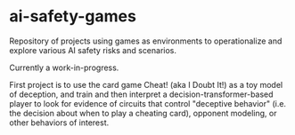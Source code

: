 # ai-safety-games

Repository of projects using games as environments to operationalize and
explore various AI safety risks and scenarios.

Currently a work-in-progress.

First project is to use the card game Cheat! (aka I Doubt It!) as a toy
model of deception, and train and then interpret a
decision-transformer-based player to look for evidence of circuits that
control "deceptive behavior" (i.e. the decision about when to play a
cheating card), opponent modeling, or other behaviors of interest.